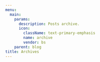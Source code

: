 ```yaml
---
menu:
  main:
    params:
      description: Posts archive.
      icon:
        className: text-primary-emphasis
        name: archive
        vendor: bs
    parent: blog
title: Archives
---
```

